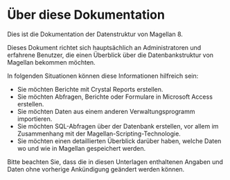 # Über diese Dokumentation

Dies ist die Dokumentation der Datenstruktur von Magellan 8.

Dieses Dokument richtet sich hauptsächlich an Administratoren und erfahrene Benutzer, die einen Überblick über die Datenbankstruktur von Magellan bekommen möchten.

In folgenden Situationen können diese Informationen hilfreich sein:

* Sie möchten Berichte mit Crystal Reports erstellen.
* Sie möchten Abfragen, Berichte oder Formulare in Microsoft Access erstellen.
* Sie möchten Daten aus einem anderen Verwaltungsprogramm importieren.
* Sie möchten SQL-Abfragen über der Datenbank erstellen, vor allem im Zusammenhang mit der Magellan-Scripting-Technologie.
* Sie möchten einen detaillierten Überblick darüber haben, welche Daten wo und wie in Magellan gespeichert werden.

Bitte beachten Sie, dass die in diesen Unterlagen enthaltenen Angaben und Daten ohne vorherige Ankündigung geändert werden können.
